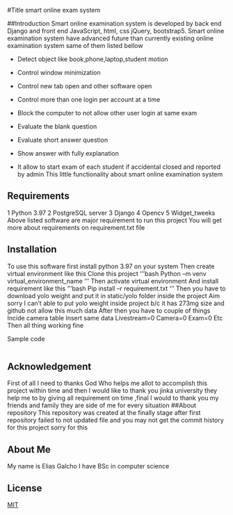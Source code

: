 #Title smart online exam system

##Introduction 
Smart online examination system is developed by back end Django and front end JavaScript, html, css jQuery, bootstrap5.  Smart online examination system have advanced future than currently existing online examination system same of them listed bellow

- Detect object like book,phone,laptop,student motion
* Control window minimization 
+ Control new tab open and other software open
- Control more than one login per account at a time
* Block the computer to not allow other user login at same exam
+ Evaluate the blank question
- Evaluate short answer question 
* Show answer with fully explanation
+ It allow to start exam of  each student if accidental closed and reported by admin
This little functionality about smart online examination system
## Requirements
1	Python 3.97
2	PostgreSQL server 
3	Django
4	Opencv
5	Widget_tweeks
Above listed software are major requirement to run this project
You will get more about requirements on requirement.txt file
## Installation
To use this software first install python 3.97 on your system
Then create virtual environment like this
Clone this project
‘’’bash
Python –m venv virtual_environment_name
‘’’
Then activate virtual environment
And install requirement like this
‘’’bash
Pip install –r requirement.txt
‘’’
Then you have to download yolo weight  and put it in static/yolo folder inside the project
Aim sorry I can’t able to put yolo weight inside project b/c it has 273mg size and github not allow this much data
After then you have to couple of things 
Incide camera table 
Insert same data
Livestream=0
Camera=0
Exam=0
Etc
Then all thing working fine

 Sample code 
```python

```
##

## Acknowledgement
First of all I need to thanks God Who helps me allot to accomplish this project within time and then I would like to thank you jinka university they help me to by giving all requirement on time  ,final I would to thank you my friends and family they are side of me for every situation
##About repository
This repository was created at the finally stage after first repository failed to not updated file and you may not get the commit history for this project sorry for this
## About Me
My name is Elias Galcho
I have BSc in computer science
## License
[MIT](https://choosealicense.com/licenses/mit/)














